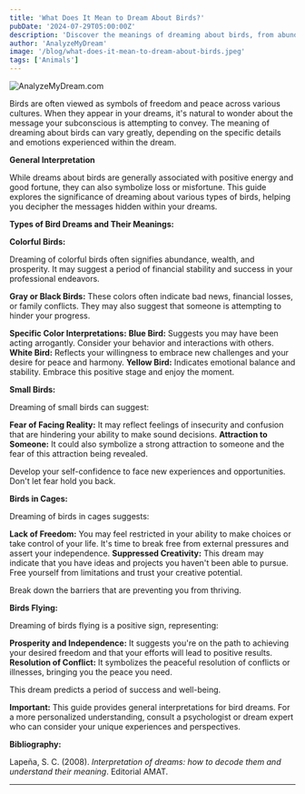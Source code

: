 ```yaml
---
title: 'What Does It Mean to Dream About Birds?'
pubDate: '2024-07-29T05:00:00Z'
description: 'Discover the meanings of dreaming about birds, from abundance and freedom to warnings about loss and conflict.'
author: 'AnalyzeMyDream'
image: '/blog/what-does-it-mean-to-dream-about-birds.jpeg'
tags: ['Animals']
---
```


![AnalyzeMyDream.com](/blog/what-does-it-mean-to-dream-about-birds.jpeg)


Birds are often viewed as symbols of freedom and peace across various cultures. When they appear in your dreams, it's natural to wonder about the message your subconscious is attempting to convey. The meaning of dreaming about birds can vary greatly, depending on the specific details and emotions experienced within the dream.

**General Interpretation**

While dreams about birds are generally associated with positive energy and good fortune, they can also symbolize loss or misfortune. This guide explores the significance of dreaming about various types of birds, helping you decipher the messages hidden within your dreams. 

**Types of Bird Dreams and Their Meanings:**

**Colorful Birds:**

Dreaming of colorful birds often signifies abundance, wealth, and prosperity. It may suggest a period of financial stability and success in your professional endeavors. 

**Gray or Black Birds:** These colors often indicate bad news, financial losses, or family conflicts. They may also suggest that someone is attempting to hinder your progress. 

**Specific Color Interpretations:**
    **Blue Bird:** Suggests you may have been acting arrogantly. Consider your behavior and interactions with others.
    **White Bird:** Reflects your willingness to embrace new challenges and your desire for peace and harmony. 
    **Yellow Bird:** Indicates emotional balance and stability. Embrace this positive stage and enjoy the moment.

**Small Birds:**

Dreaming of small birds can suggest:

**Fear of Facing Reality:**  It may reflect feelings of insecurity and confusion that are hindering your ability to make sound decisions.
**Attraction to Someone:**  It could also symbolize a strong attraction to someone and the fear of this attraction being revealed. 

Develop your self-confidence to face new experiences and opportunities. Don't let fear hold you back.

**Birds in Cages:**

Dreaming of birds in cages suggests:

**Lack of Freedom:**  You may feel restricted in your ability to make choices or take control of your life.  It's time to break free from external pressures and assert your independence.
**Suppressed Creativity:**  This dream may indicate that you have ideas and projects you haven't been able to pursue.  Free yourself from limitations and trust your creative potential.

Break down the barriers that are preventing you from thriving.

**Birds Flying:**

Dreaming of birds flying is a positive sign, representing:

**Prosperity and Independence:**  It suggests you're on the path to achieving your desired freedom and that your efforts will lead to positive results.
**Resolution of Conflict:**  It symbolizes the peaceful resolution of conflicts or illnesses, bringing you the peace you need. 

This dream predicts a period of success and well-being.

**Important:** This guide provides general interpretations for bird dreams. For a more personalized understanding, consult a psychologist or dream expert who can consider your unique experiences and perspectives.

**Bibliography:**

Lapeña, S. C. (2008). *Interpretation of dreams: how to decode them and understand their meaning*. Editorial AMAT.

---